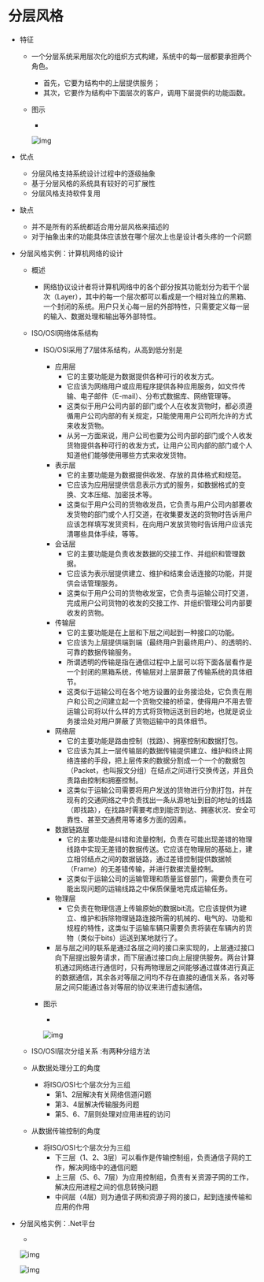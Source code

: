 # 分层风格

- 特征

  - 一个分层系统采用层次化的组织方式构建，系统中的每一层都要承担两个角色。

    - 首先，它要为结构中的上层提供服务；
    - 其次，它要作为结构中下面层次的客户，调用下层提供的功能函数。

  - 图示

    - 

      ![img](https://mubu.com/document_image/88760002-430b-4162-9916-66e26860b91b-4644403.jpg)

- 优点

  - 分层风格支持系统设计过程中的逐级抽象
  - 基于分层风格的系统具有较好的可扩展性
  - 分层风格支持软件复用

- 缺点

  - 并不是所有的系统都适合用分层风格来描述的
  - 对于抽象出来的功能具体应该放在哪个层次上也是设计者头疼的一个问题

- 分层风格实例：计算机网络的设计

  - 概述

    - 网络协议设计者将计算机网络中的各个部分按其功能划分为若干个层次（Layer），其中的每一个层次都可以看成是一个相对独立的黑箱、一个封闭的系统。用户只关心每一层的外部特性，只需要定义每一层的输入、数据处理和输出等外部特性。

  - ISO/OSI网络体系结构

    - ISO/OSI采用了7层体系结构，从高到低分别是

      - 应用层
        - 它的主要功能是为数据提供各种可行的收发方式。
        - 它应该为网络用户或应用程序提供各种应用服务，如文件传输、电子邮件（E-mail）、分布式数据库、网络管理等。
        - 这类似于用户公司内部的部门或个人在收发货物时，都必须遵循用户公司内部的有关规定，只能使用用户公司所允许的方式来收发货物。
        - 从另一方面来说，用户公司也要为公司内部的部门或个人收发货物提供各种可行的收发方式，让用户公司内部的部门或个人知道他们能够使用哪些方式来收发货物。
      - 表示层
        - 它的主要功能是为数据提供收发、存放的具体格式和规范。
        - 它应该为应用层提供信息表示方式的服务，如数据格式的变换、文本压缩、加密技术等。
        - 这类似于用户公司的货物收发员，它负责与用户公司内部要收发货物的部门或个人打交道，在收集要发送的货物时告诉用户应该怎样填写发货资料，在向用户发放货物时告诉用户应该完清哪些具体手续，等等。 
      - 会话层
        - 它的主要功能是负责收发数据的交接工作、并组织和管理数据。
        - 它应该为表示层提供建立、维护和结束会话连接的功能，并提供会话管理服务。
        - 这类似于用户公司的货物收发室，它负责与运输公司打交道，完成用户公司货物的收发的交接工作、并组织管理公司内部要收发的货物。
      - 传输层
        - 它的主要功能是在上层和下层之间起到一种接口的功能。
        - 它应该为上层提供端到端（最终用户到最终用户）、的透明的、可靠的数据传输服务。
        - 所谓透明的传输是指在通信过程中上层可以将下面各层看作是一个封闭的黑箱系统，传输层对上层屏蔽了传输系统的具体细节。
        - 这类似于运输公司在各个地方设置的业务接洽处，它负责在用户和公司之间建立起一个货物交接的桥梁，使得用户不用去管运输公司将以什么样的方式将货物运送到目的地，也就是说业务接洽处对用户屏蔽了货物运输中的具体细节。 
      - 网络层
        - 它的主要功能是路由控制（找路）、拥塞控制和数据打包。
        - 它应该为其上一层传输层的数据传输提供建立、维护和终止网络连接的手段，把上层传来的数据分割成一个一个的数据包（Packet，也叫报文分组）在结点之间进行交换传送，并且负责路由控制和拥塞控制。
        - 这类似于运输公司需要将用户发送的货物进行分割打包，并在现有的交通网络之中负责找出一条从源地址到目的地址的线路（即找路），在找路时需要考虑到能否到达、拥塞状况、安全可靠性、甚至交通费用等诸多方面的因素。
      - 数据链路层
        - 它的主要功能是纠错和流量控制，负责在可能出现差错的物理线路中实现无差错的数据传送。它应该在物理层的基础上，建立相邻结点之间的数据链路，通过差错控制提供数据帧（Frame）的无差错传输，并进行数据流量控制。
        - 这类似于运输公司的运输管理和质量监督部门，需要负责在可能出现问题的运输线路之中保质保量地完成运输任务。
      - 物理层
        - 它负责在物理信道上传输原始的数据bit流。它应该提供为建立、维护和拆除物理链路连接所需的机械的、电气的、功能和规程的特性，这类似于运输车辆只需要负责将装在车辆内的货物（类似于bits）运送到某地就行了。
      - 层与层之间的联系是通过各层之间的接口来实现的，上层通过接口向下层提出服务请求，而下层通过接口向上层提供服务。两台计算机通过网络进行通信时，只有两物理层之间能够通过媒体进行真正的数据通信，其余各对等层之间均不存在直接的通信关系，各对等层之间只能通过各对等层的协议来进行虚拟通信。

    - 图示

      - 

        ![img](https://mubu.com/document_image/1e04e374-26b9-403d-83b4-6344bb9ad9a3-4644403.jpg)

  - ISO/OSI层次分组关系 :有两种分组方法

  - 从数据处理分工的角度

    - 将ISO/OSI七个层次分为三组
      - 第1、2层解决有关网络信道问题
      - 第3、4层解决传输服务问题
      - 第5、6、7层则处理对应用进程的访问

  - 从数据传输控制的角度

    - 将ISO/OSI七个层次分为三组
      - 下三层（1、2、3层）可以看作是传输控制组，负责通信子网的工作，解决网络中的通信问题
      - 上三层（5、6、7层）为应用控制组，负责有关资源子网的工作，解决应用进程之间的信息转换问题
      - 中间层（4层）则为通信子网和资源子网的接口，起到连接传输和应用的作用

- 分层风格实例：.Net平台

  - 

    ![img](https://mubu.com/document_image/439775f8-6643-4e43-9042-a005e641c7e6-4644403.jpg)

    ![img](https://mubu.com/document_image/b30cfedb-b34f-4d1f-a759-c66800d95c6f-4644403.jpg)